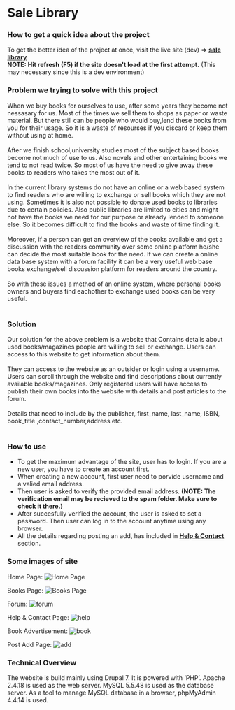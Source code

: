 # Sale Library

### How to get a quick idea about the project

To get the better idea of the project at once, visit the live site (dev) => **[sale library](https://dev-sale-library.pantheonsite.io)**  <br/>
**NOTE: Hit refresh (F5) if the site doesn't load at the first attempt.** (This may necessary since this is a dev environment)

### Problem we trying to solve with this project
When we buy books for ourselves to use, after some years they become not nessasary for us. Most of the times we sell them to shops as paper or waste material. But there still can be people who would buy,lend these books from you for their usage. So it is a waste of resourses if you discard or keep them without using at home.
<br/><br/>
After we finish school,university studies most of the subject based books become not much of use to us. Also novels and other entertaining books we tend to not read twice. So most of us have the need to give away these books to readers who takes the most out of it.
<br/><br/>
In the current library systems do not have an online or a web based system to find readers who are willing to exchange or sell books which they are not using. Sometimes it is also not possible to donate used books to libraries due to certain policies. Also public libraries are limited to cities and might not have the books we need for our purpose or already lended to someone else. So it becomes difficult to find the books and waste of  time finding it.
<br/><br/>
Moreover, if a person can get an overview of the books available and get a discussion with the readers community over some online platform he/she can decide the most suitable book  for the need. If we can create a online data base system with a forum facility it can be a very useful web base books exchange/sell  discussion platform for readers around the country.
<br/><br/>
So with these issues a method of an online system, where personal books owners and buyers find eachother to exchange used books can be very useful.
<br/><br/>
### Solution
Our solution for the above problem is a website that Contains details about used books/magazines people are willing to sell or exchange. Users can access to this website to get information about them. 
<br/><br/>
They can access to the website as an outsider or login using a username. Users can scroll through the website and find descriptions about currently available books/magazines. Only registered users will have access to publish their own books into  the website with details and post articles to the forum.
<br/><br/>
Details that need to include by the publisher, first_name, last_name, ISBN, book_title ,contact_number,address etc.
<br/><br/>
### How to use
* To get the maximum advantage of the site, user has to login. If you are a new user, you have to create an account first.
* When creating a new account, first user need to porvide username and a valied email address.
* Then user is asked to verify the provided email address. **(NOTE: The verification email may be recieved to the spam folder. Make sure to check it there.)**
* After succesfully verified the account, the user is asked to set a password. Then user can log in to the account anytime using any browser.
* All the details regarding posting an add, has included in **[Help & Contact](https://dev-sale-library.pantheonsite.io/help-contact)** section. 

### Some images of site

Home Page: 
![Home Page](https://github.com/viradhanus/Sale-Library/blob/master/site_images/Home.png "Home Page")


Books Page: 
![Books Page](https://github.com/viradhanus/Sale-Library/blob/master/site_images/books.png "Books Page")


Forum: 
![forum](https://github.com/viradhanus/Sale-Library/blob/master/site_images/forum.png "forum")


Help & Contact Page: 
![help](https://github.com/viradhanus/Sale-Library/blob/master/site_images/help.png "help")


Book Advertisement: 
![book](https://github.com/viradhanus/Sale-Library/blob/master/site_images/book_inside.png "book")


Post Add Page: 
![add](https://github.com/viradhanus/Sale-Library/blob/master/site_images/post_add.png "add")


### Technical Overview 
The website is build mainly using Drupal 7. It is powered with ‘PHP’.  Apache 2.4.18  is used as the web server. MySQL 5.5.48 is used as the database server. As a tool to manage MySQL database in a browser, phpMyAdmin 4.4.14 is used.
